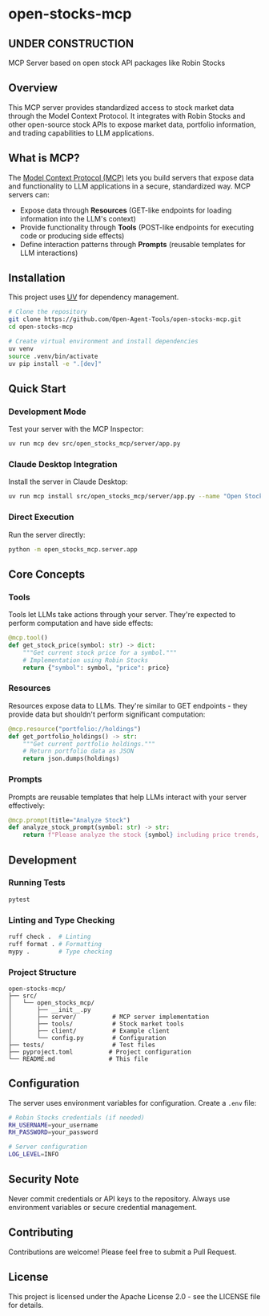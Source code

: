# open-stocks-mcp

## UNDER CONSTRUCTION

MCP Server based on open stock API packages like Robin Stocks

## Overview

This MCP server provides standardized access to stock market data through the Model Context Protocol. It integrates with Robin Stocks and other open-source stock APIs to expose market data, portfolio information, and trading capabilities to LLM applications.

## What is MCP?

The [Model Context Protocol (MCP)](https://modelcontextprotocol.io) lets you build servers that expose data and functionality to LLM applications in a secure, standardized way. MCP servers can:

- Expose data through **Resources** (GET-like endpoints for loading information into the LLM's context)
- Provide functionality through **Tools** (POST-like endpoints for executing code or producing side effects)  
- Define interaction patterns through **Prompts** (reusable templates for LLM interactions)

## Installation

This project uses [UV](https://docs.astral.sh/uv/) for dependency management.

```bash
# Clone the repository
git clone https://github.com/Open-Agent-Tools/open-stocks-mcp.git
cd open-stocks-mcp

# Create virtual environment and install dependencies
uv venv
source .venv/bin/activate
uv pip install -e ".[dev]"
```

## Quick Start

### Development Mode

Test your server with the MCP Inspector:

```bash
uv run mcp dev src/open_stocks_mcp/server/app.py
```

### Claude Desktop Integration

Install the server in Claude Desktop:

```bash
uv run mcp install src/open_stocks_mcp/server/app.py --name "Open Stocks MCP"
```

### Direct Execution

Run the server directly:

```bash
python -m open_stocks_mcp.server.app
```

## Core Concepts

### Tools

Tools let LLMs take actions through your server. They're expected to perform computation and have side effects:

```python
@mcp.tool()
def get_stock_price(symbol: str) -> dict:
    """Get current stock price for a symbol."""
    # Implementation using Robin Stocks
    return {"symbol": symbol, "price": price}
```

### Resources  

Resources expose data to LLMs. They're similar to GET endpoints - they provide data but shouldn't perform significant computation:

```python
@mcp.resource("portfolio://holdings")
def get_portfolio_holdings() -> str:
    """Get current portfolio holdings."""
    # Return portfolio data as JSON
    return json.dumps(holdings)
```

### Prompts

Prompts are reusable templates that help LLMs interact with your server effectively:

```python
@mcp.prompt(title="Analyze Stock")
def analyze_stock_prompt(symbol: str) -> str:
    return f"Please analyze the stock {symbol} including price trends, volume, and key metrics."
```

## Development

### Running Tests

```bash
pytest
```

### Linting and Type Checking

```bash
ruff check .  # Linting
ruff format . # Formatting  
mypy .        # Type checking
```

### Project Structure

```
open-stocks-mcp/
├── src/
│   └── open_stocks_mcp/
│       ├── __init__.py
│       ├── server/          # MCP server implementation
│       ├── tools/           # Stock market tools
│       ├── client/          # Example client
│       └── config.py        # Configuration
├── tests/                   # Test files
├── pyproject.toml          # Project configuration
└── README.md               # This file
```

## Configuration

The server uses environment variables for configuration. Create a `.env` file:

```bash
# Robin Stocks credentials (if needed)
RH_USERNAME=your_username
RH_PASSWORD=your_password

# Server configuration
LOG_LEVEL=INFO
```

## Security Note

Never commit credentials or API keys to the repository. Always use environment variables or secure credential management.

## Contributing

Contributions are welcome! Please feel free to submit a Pull Request.

## License

This project is licensed under the Apache License 2.0 - see the LICENSE file for details.